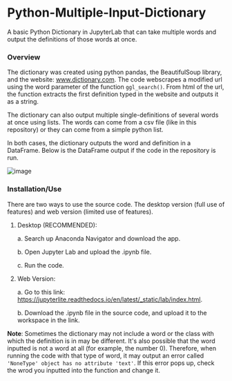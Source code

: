 # Python-Multiple-Input-Dictionary
A basic Python Dictionary in JupyterLab that can take multiple words and output the definitions of those words at once.

### Overview
The dictionary was created using python pandas, the BeautifulSoup library, and the website: www.dictionary.com. The code webscrapes a modified url using the word parameter of the function `ggl_search()`. From html of the url, the function extracts the first definition typed in the website and outputs it as a string. 

The dictionary can also output multiple single-definitions of several words at once using lists. The words can come from a csv file (like in this repository) or they can come from a simple python list. 

In both cases, the dictionary outputs the word and definition in a DataFrame. Below is the DataFrame output if the code in the repository is run.

![image](https://user-images.githubusercontent.com/86998121/180902573-e2c4cd68-6668-4fc3-888a-85dd3466c6cd.png)


### Installation/Use

There are two ways to use the source code. The desktop version (full use of features) and web version (limited use of features).

1. Desktop (RECOMMENDED):
    
    a. Search up Anaconda Navigator and download the app.
    
    b. Open Jupyter Lab and upload the .ipynb file.
    
    c. Run the code.

2. Web Version: 
    
    a. Go to this link: https://jupyterlite.readthedocs.io/en/latest/_static/lab/index.html.
   
    b. Download the .ipynb file in the source code, and upload it to the workspace in the link.

**Note**: Sometimes the dictionary may not include a word or the class with which the definition is in may be different. It's also possible that the word inputted is not a word at all (for example, the number 0). Therefore, when running the code with that type of word, it may output an error called `'NoneType' object has no attribute 'text'`. If this error pops up, check the wrod you inputted into the function and change it.
